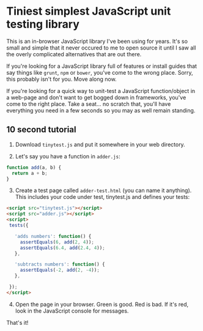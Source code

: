 Tiniest simplest JavaScript unit testing library
================================================

This is an in-browser JavaScript library I've been using for years. It's so small and simple that it never occured to me to open source it until I saw all the overly complicated alternatives that are out there.

If you're looking for a JavaScript library full of features or install guides that say things like `grunt`, `npm` or `bower`, you've come to the wrong place. Sorry, this probably isn't for you. Move along now.

If you're looking for a quick way to unit-test a JavaScript function/object in a web-page and don't want to get bogged down in frameworks, you've come to the right place. Take a seat... no scratch that, you'll have everything you need in a few seconds so you may as well remain standing.

10 second tutorial
------------------

1. Download `tinytest.js` and put it somewhere in your web directory.

2. Let's say you have a function in `adder.js`:

```javascript
function add(a, b) {
  return a + b;
}
```

3. Create a test page called `adder-test.html` (you can name it anything). This includes your code under test, tinytest.js and defines your tests:

```html
<script src="tinytest.js"></script>
<script src="adder.js"></script>
<script>
 tests({

   'adds numbers': function() {
     assertEquals(6, add(2, 4));
     assertEquals(6.4, add(2.4, 4));
   },

   'subtracts numbers': function() {
     assertEquals(-2, add(2, -4)); 
   },

 });
</script>
```
4. Open the page in your browser. Green is good. Red is bad. If it's red, look in the JavaScript console for messages.

That's it!


